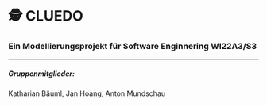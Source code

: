 # :detective: CLUEDO
### Ein Modellierungsprojekt für Software Enginnering WI22A3/S3
---------------------
##### Gruppenmitglieder:
Katharian Bäuml, Jan Hoang, Anton Mundschau
